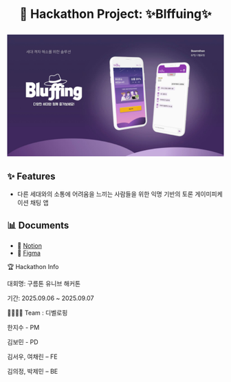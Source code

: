 <div align="center">
  <h1>🚀 Hackathon Project: ✨Blffuing✨</h1>
</div>

![슬라이드 1: 프로젝트 소개](image/87-디벨로핑-발표자료_page-0001.jpg)
---

## ✨ Features
- 다른 세대와의 소통에 어려움을 느끼는 사람들을 위한 익명 기반의 토론 게이미피케이션 채팅 앱

## 📊 Documents

- 📘 [Notion](https://www.notion.so/Bluffing-26224d727b6280bdbbbfdfee2114aa89)
- 🎨 [Figma](https://www.figma.com/design/aHQksLXV7v5sy5ehJVenzp/87-%EB%94%94%EB%B2%A8%EB%A1%9C%ED%95%91-design?node-id=0-1&t=bHQGsMZ4I5possV2-1)

🏆 Hackathon Info

대회명: 구름톤 유니브 해커톤

기간: 2025.09.06 ~ 2025.09.07

👨‍👩‍👧‍👦 Team : 디벨로핑

한지수 - PM

김보민 - PD

김서우, 여채린 – FE

김의정, 박제민 – BE
